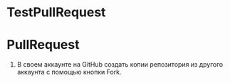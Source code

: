 # TestPullRequest

# PullRequest
1. В своем аккаунте на GitHub создать копии репозитория из другого аккаунта с помощью кнопки Fork.